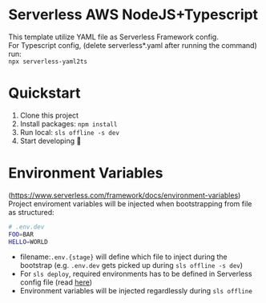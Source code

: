 # Serverless AWS NodeJS+Typescript 
This template utilize YAML file as Serverless Framework config.\
For Typescript config, (delete serverless*.yaml after running the command) run:\
`npx serverless-yaml2ts`

# Quickstart
1. Clone this project
2. Install packages: `npm install`
3. Run local: `sls offline -s dev`
4. Start developing 🎉

# Environment Variables
(https://www.serverless.com/framework/docs/environment-variables) \
Project enviroment variables will be injected when bootstrapping from file as structured:
```bash
# .env.dev
FOO=BAR
HELLO=WORLD
```
- filename:`.env.{stage}` will define which file to inject during the bootstrap (e.g. `.env.dev` gets picked up during `sls offline -s dev`)
- For `sls deploy`, required environments has to be defined in Serverless config file (read [here](https://www.serverless.com/framework/docs/providers/aws/guide/variables/))
- Environment variables will be injected regardlessly during `sls offline`
